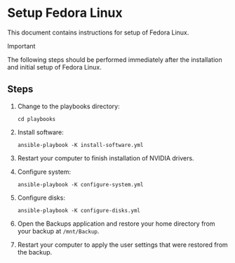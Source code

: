 # Setup Fedora Linux

This document contains instructions for setup of Fedora Linux.

> [!IMPORTANT]
> The following steps should be performed immediately after the installation and initial setup of Fedora Linux.

## Steps

1. Change to the playbooks directory:

   ```console
   cd playbooks
   ```

1. Install software:

   ```console
   ansible-playbook -K install-software.yml
   ```

1. Restart your computer to finish installation of NVIDIA drivers.
1. Configure system:

   ```console
   ansible-playbook -K configure-system.yml
   ```

1. Configure disks:

   ```console
   ansible-playbook -K configure-disks.yml
   ```

1. Open the Backups application and restore your home directory from your backup at `/mnt/Backup`.
1. Restart your computer to apply the user settings that were restored from the backup.
